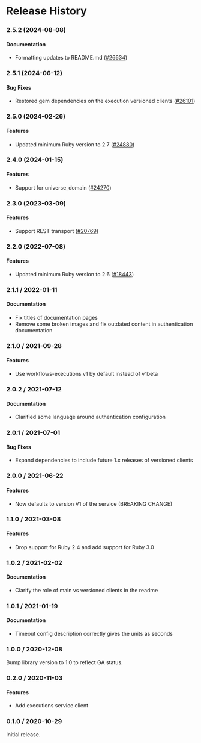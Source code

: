 # Release History

### 2.5.2 (2024-08-08)

#### Documentation

* Formatting updates to README.md ([#26634](https://github.com/googleapis/google-cloud-ruby/issues/26634)) 

### 2.5.1 (2024-06-12)

#### Bug Fixes

* Restored gem dependencies on the execution versioned clients ([#26101](https://github.com/googleapis/google-cloud-ruby/issues/26101)) 

### 2.5.0 (2024-02-26)

#### Features

* Updated minimum Ruby version to 2.7 ([#24880](https://github.com/googleapis/google-cloud-ruby/issues/24880)) 

### 2.4.0 (2024-01-15)

#### Features

* Support for universe_domain ([#24270](https://github.com/googleapis/google-cloud-ruby/issues/24270)) 

### 2.3.0 (2023-03-09)

#### Features

* Support REST transport ([#20769](https://github.com/googleapis/google-cloud-ruby/issues/20769)) 

### 2.2.0 (2022-07-08)

#### Features

* Updated minimum Ruby version to 2.6 ([#18443](https://github.com/googleapis/google-cloud-ruby/issues/18443)) 

### 2.1.1 / 2022-01-11

#### Documentation

* Fix titles of documentation pages
* Remove some broken images and fix outdated content in authentication documentation

### 2.1.0 / 2021-09-28

#### Features

* Use workflows-executions v1 by default instead of v1beta

### 2.0.2 / 2021-07-12

#### Documentation

* Clarified some language around authentication configuration

### 2.0.1 / 2021-07-01

#### Bug Fixes

* Expand dependencies to include future 1.x releases of versioned clients

### 2.0.0 / 2021-06-22

#### Features

* Now defaults to version V1 of the service (BREAKING CHANGE)

### 1.1.0 / 2021-03-08

#### Features

* Drop support for Ruby 2.4 and add support for Ruby 3.0

### 1.0.2 / 2021-02-02

#### Documentation

* Clarify the role of main vs versioned clients in the readme

### 1.0.1 / 2021-01-19

#### Documentation

* Timeout config description correctly gives the units as seconds

### 1.0.0 / 2020-12-08

Bump library version to 1.0 to reflect GA status.

### 0.2.0 / 2020-11-03

#### Features

* Add executions service client

### 0.1.0 / 2020-10-29

Initial release.
